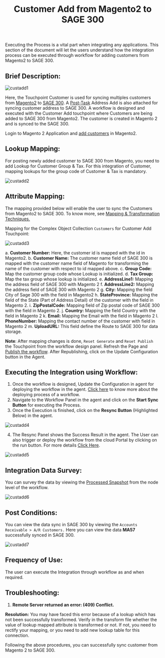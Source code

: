 ﻿---
title: "Customer Add from Magento2 to SAGE 300"
toc: true
tag: developers
category: "Integration"
menus: 
    sagemagentointegration:
        title: "Customer Add from Magento2 to SAGE 300"
        icon: fa fa-wpexplorer
        identifier: sage300magecustomeradd
---

Executing the Process is a vital part when integrating any applications. This section of the document will let the users understand how the integration process can be executed through workflow for adding customers from Magento2 to SAGE  300.

## Brief Description:

![custadd1](\staticfiles\integration\Sage300-Magento\custadd1.png)

Here, the Touchpoint Customer is used for syncing multiples customers from [Magento2](/connectors/Magento2/) to [SAGE 300](/connectors/sage300/). A [Post-Task](/transformation/handling-dependent-data/) Address Add is also attached for syncing customer address to SAGE 300. A workflow is designed and executed with the Customer Add touchpoint where Customers are being added to SAGE 300 from Magento2. The customer is created in Magento 2 and is synced to the SAGE 300.

Login to Magento 2 Application and [add customers](https://docs.magento.com/m2/ce/user_guide/customers/account-create.html) in Magento2.

## Lookup Mapping: 

For posting newly added customer to SAGE 300 from Magento, you need to add Lookup for Customer Group & Tax. For this integration of Customer, mapping lookups for the group code of Customer & Tax is mandatory.

![custadd2](\staticfiles\integration\Sage300-Magento\custadd2.png)

## Attribute Mapping: 

The mapping provided below will enable the user to sync the Customers from Magento2 to SAGE 300. To know more, see [Mapping & Transformation Techniques.](/transformation/overview-usecase/)

Mapping for the Complex Object Collection `Customers` for Customer Add Touchpoint:

![custadd3](\staticfiles\integration\Sage300-Magento\custadd3.png)

a.	**Customer Number:** Here, the customer id is mapped with the id in Magento2.
b.	**Customer Name:** The customer name field of SAGE 300 is mapped with the customer name field of Magento for transforming the name of the customer with respect to id mapped above.
c.	**Group Code:** Map the customer group code whose Lookup is initialized.
d.	**Tax Group:** Map the tax group whose lookup is initialized.
e.	**AddressLine1:** Mapping the address field of SAGE 300 with Magento 2
f.	**AddressLine2:** Mapping the address field of SAGE 300 with Magento 2
g.	**City:** Mapping the field City of Sage 300 with the field in Magento2
h.	**StateProvince:** Mapping the field of the State (Part of Address Detail) of the customer with the field in Magento 2.
i.	**ZipPostalCode:**  Mapping field of Zip postal code of SAGE 300 with the field in Magento 2.
j.	**Country:** Mapping the field Country with the field in Magento 2
k.	**Email:** Mapping the Email with the field in Magento 2
l.	**PhoneNumber:** Mapping the contact number of the customer with field in Magento 2
m.	**UploadURL:** This field define the Route to SAGE 300 for data storage.

**Note**: After mapping changes is done, `Reset Generate` and `Reset Publish` the Touchpoint from the workflow design panel. Refresh the Page and [Publish the workflow](/workflow/deploying-and-executing/#publishing-a-workflow). After Republishing, click on the Update Configuration button in the Agent.

## Executing the Integration using Workflow:

1.	Once the workflow is designed, Update the Configuration in agent for deploying the workflow in the agent. [Click here](/workflow/deploying-and-executing/) to know more about the deploying process of a workflow.
2.	Navigate to the Workflow Panel in the agent and click on the **Start Sync Button** for executing the Process.
3.	Once the Execution is finished, click on the **Resync Button** (Highlighted Below) in the agent.

![custadd4](\staticfiles\integration\Sage300-Magento\custadd4.png)

4. The Resync Panel shows the Success Result in the agent. The User can also trigger or deploy the workflow from the cloud Portal by clicking on the run button. For more details [Click Here](/workflow/steps-to-create-your-first-workflow/#steps-to-workflow-creation).

![custadd5](\staticfiles\integration\Sage300-Magento\custadd5.png)

## Integration Data Survey:

You can survey the data by viewing the [Processed Snapshot](/workflow/list-of-snapshot/) from the node level of the workflow.

![custadd6](\staticfiles\integration\Sage300-Magento\custadd6.png)

## Post Conditions:
You can view the data sync in SAGE 300 by viewing the `Accounts Receivable > A/R Customers.`
Here you can view the data **MA57** successfully synced in SAGE 300.

![custadd7](\staticfiles\integration\Sage300-Magento\custadd7.png)

## Frequency of Use:

The user can execute the Integration through workflow as and when required. 

## Troubleshooting:

1.	**Remote Server returned an error: (409) Conflict.**

**Resolution:** You may have faced this error because of a lookup which has not been successfully transformed. Verify in the transform file whether the value of lookup mapped attribute is transformed or not. If not, you need to rectify your mapping, or you need to add new lookup table for this connection.

Following the above procedures, you can successfully sync customer from Magento 2 to SAGE 300.





